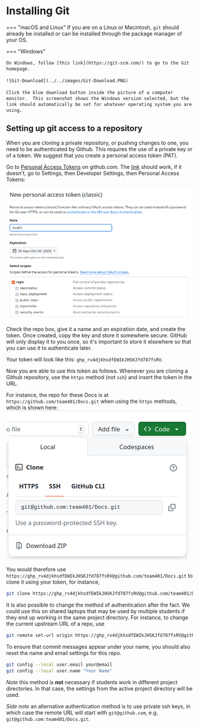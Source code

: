 
# Installing Git

=== "macOS and Linux"
    If you are on a Linux or Macintosh, `git` should already be installed or can
    be installed through the package manager of your OS.

=== "Windows"

    On Windows, follow [this link](https://git-scm.com/) to go to the Git homepage.

    ![Git-Download](../../images/Git-Download.PNG)

    Click the blue download button inside the picture of a computer monitor.  This screenshot shows the Windows version selected, but the link should automatically be set for whatever operating system you are using.

## Setting up git access to a repository

When you are cloning a private repository, or pushing changes to one, you need
to be authenticated by Github.  This requires the use of a private key or of
a token.  We suggest that you create a personal access token (PAT).

Go to [Personal Access Tokens](https://github.com/settings/tokens) on github.com.
The [link](https://github.com/settings/tokens) should work, if it doesn't, go to Settings, then Developer Settings, then Personal Access Tokens:

![create a personal access token on github](/images/create-pat-on-github.png)

Check the repo box, give it a name and an expiration date, and create the token.
Once created, copy the key and store it somewhere secure. GitHub will
only display it to you once, so it's important to store it elsewhere so
that you can use it to authenticate later.

Your token will look like this: `ghp_rv4djkhsdfEWIkJHSKJfd787fsRV`.

Now you are able to use this token as follows.
Whenever you are cloning a Github repository, use the `https` method (not `ssh`)
and insert the token in the URL.

For instance, the repo for these Docs is at `https://github.com/team401/Docs.git` when using the `https` methods, which is shown here:
![clone from github](/images/clone-from-github.png)

You would therefore use
`https://ghp_rv4djkhsdfEWIkJHSKJfd787fsRV@github.com/team401/Docs.git` to clone it using your token, for instance,

```bash
git clone https://ghp_rv4djkhsdfEWIkJHSKJfd787fsRV@github.com/team401/Docs.git
```

It is also possible to change the method of authentication after the fact.
We could use this on shared laptops that may be used by multiple students
if they end up working in the same project directory.
For instance, to change the current upstream URL of a repo, use

```bash
git remote set-url origin https://ghp_rv4djkhsdfEWIkJHSKJfd787fsRV@github.com/team401/Docs.git
```

To ensure that commit messages appear under your name, you should also reset
the name and email settings for this repo.

```bash
git config --local user.email your@email
git config --local user.name "Your Name"
```

*Note* this method is **not** necessary if students work in different project
directories. In that case, the settings from the active project directory will be used.

*Side note* an alternative authentication method is to use private ssh keys, in which case the remote URL will start with `git@github.com`, e.g. `git@github.com:team401/Docs.git`.
